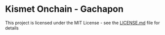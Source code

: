 # Kismet Onchain - Gachapon

This project is licensed under the MIT License - see the [LICENSE.md](LICENSE.md) file for details
